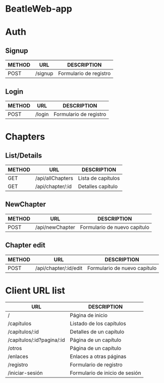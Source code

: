 # BeatleWeb-app

# Auth

## Signup

| METHOD |        URL       |                 DESCRIPTION                     |
|--------|------------------|-------------------------------------------------|
| POST   |  /signup         |  Formulario de registro                         |

## Login

| METHOD |        URL       |                 DESCRIPTION                     |
|--------|------------------|-------------------------------------------------|
| POST   |  /login          |  Formulario de registro                         |



# Chapters

## List/Details

| METHOD |        URL            |                 DESCRIPTION                     |
|--------|-----------------------|------------------------------------------------ |
| GET    |  /api/allChapters     |  Lista de capítulos                             |
| GET    |  /api/chapter/:id     |  Detalles capítulo                              |

## NewChapter

| METHOD |        URL       |                 DESCRIPTION                     |
|--------|------------------|-------------------------------------------------|
| POST   |  /api/newChapter |  Formulario de nuevo capítulo                   |

## Chapter edit 

| METHOD |        URL             |                 DESCRIPTION                     |
|--------|------------------------|-------------------------------------------------|
| POST   |  /api/chapter/:id/edit |  Formulario de nuevo capítulo                   |



# Client URL list

|        URL                  |                 DESCRIPTION                     |
|-----------------------------|------------------------------------------------ |
|  /                          |  Página de inicio                               |
|  /capítulos                 |  Listado de los capítulos                       |
|  /capítulos/:id             |  Detalles de un capítulo                        |
|  /capítulos/:id?pagina/:id  |  Página de un capítulo                          |
|  /otros                     |  Página de un capítulo                          |
|  /enlaces                   |  Enlaces a otras páginas                        |
|  /registro                  |  Formulario de registro                         |
|  /iniciar-sesión            |  Formulario de inicio de sesión                 |








